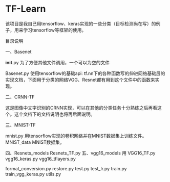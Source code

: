 # TF-Learn
该项目是我自己用tensorflow、keras实现的一些分类（目标检测尚在写）的例子，用来学习tensorflow等框架的使用。

目录说明

一、Basenet

   __init__.py 为了方便其他文件调用，一个可以为空的文件
   
   Basenet.py  使用tensorflow的基础api: tf.nn下的各种函数写的伸进网络基础层的实现文档，下面用于分类的网络VGG、Resnet都有用到这个文件中的函数来实现。
   
二、CRNN-TF

   这是图像中文字识别的CRNN实现，可以在其他的分类任务十分熟练之后再看这个。这个文档下的文档说明也将再后面说明。
   
三、MNIST-TF

   mnist.py  用tensorflow实现的卷积网络并在MNIST数据集上训练文件。
   MNIST_data  MNIST数据集。

四、Resnets_models
   Resnets_TF.py
五、vgg16_models       用
VGG16_TF.py
vgg16_keras.py
vgg16_tflayers.py

format_conversion.py
restore.py
test.py
test_lr.py
train.py
train_vgg_keras.py
utils.py

